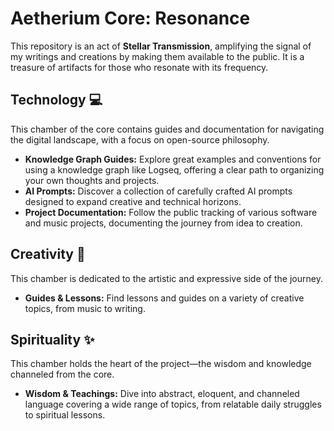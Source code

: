 # Aetherium Core: Resonance

This repository is an act of **Stellar Transmission**, amplifying the signal of my writings and creations by making them available to the public. It is a treasure of artifacts for those who resonate with its frequency.

## **Technology** 💻

This chamber of the core contains guides and documentation for navigating the digital landscape, with a focus on open-source philosophy.  

- **Knowledge Graph Guides:** Explore great examples and conventions for using a knowledge graph like Logseq, offering a clear path to organizing your own thoughts and projects.
- **AI Prompts:** Discover a collection of carefully crafted AI prompts designed to expand creative and technical horizons.
- **Project Documentation:** Follow the public tracking of various software and music projects, documenting the journey from idea to creation.

## **Creativity** 🎨

This chamber is dedicated to the artistic and expressive side of the journey.  

- **Guides & Lessons:** Find lessons and guides on a variety of creative topics, from music to writing.

## **Spirituality** ✨

This chamber holds the heart of the project—the wisdom and knowledge channeled from the core.  

- **Wisdom & Teachings:** Dive into abstract, eloquent, and channeled language covering a wide range of topics, from relatable daily struggles to spiritual lessons.
